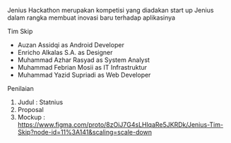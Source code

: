 Jenius Hackathon merupakan kompetisi yang diadakan start up Jenius dalam rangka membuat inovasi baru terhadap aplikasinya

Tim Skip
- Auzan Assidqi as Android Developer
- Enricho Alkalas S.A. as Designer
- Muhammad Azhar Rasyad as System Analyst
- Muhammad Febrian Mosii as IT Infrastruktur
- Muhammad Yazid Supriadi as Web Developer

Penilaian
1. Judul : Statnius
2. Proposal
3. Mockup : https://www.figma.com/proto/8zOiJ7G4sLHlqaRe5JKRDk/Jenius-Tim-Skip?node-id=11%3A141&scaling=scale-down

